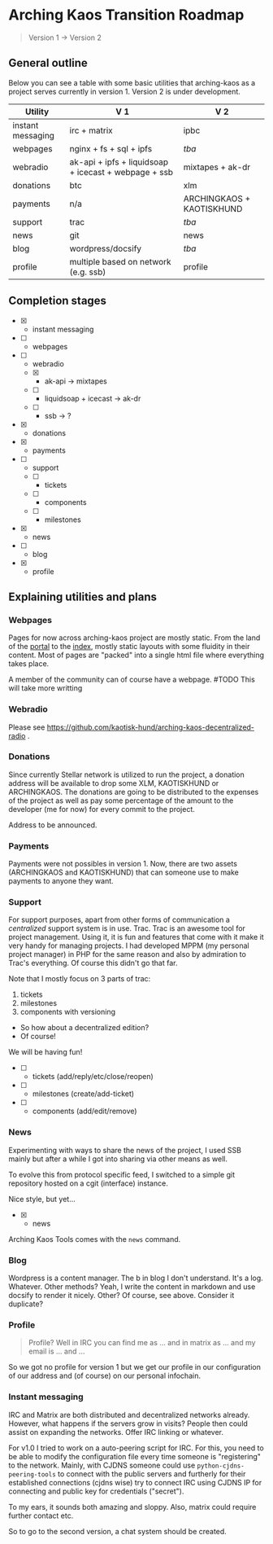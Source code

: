 # Arching Kaos Transition Roadmap

> Version 1 -> Version 2

## General outline
Below you can see a table with some basic utilities that arching-kaos as a project serves currently in version 1. Version 2 is under development.

| Utility | V 1 | V 2 |
|---|---|---|
| instant messaging | irc + matrix | ipbc |
| webpages | nginx + fs + sql + ipfs | *tba* |
| webradio | ak-api + ipfs + liquidsoap + icecast + webpage + ssb | mixtapes + ak-dr |
| donations | btc | xlm |
| payments | n/a | ARCHINGKAOS + KAOTISKHUND |
| support | trac | *tba* |
| news | git | news |
| blog | wordpress/docsify | *tba* |
| profile | multiple based on network (e.g. ssb) | profile |

## Completion stages

- [x] - instant messaging
- [ ] - webpages
- [ ] - webradio 
  - [x] - ak-api -> mixtapes
  - [ ] - liquidsoap + icecast -> ak-dr
  - [ ] - ssb -> ?
- [x] - donations
- [x] - payments
- [ ] - support
  - [ ] - tickets 
  - [ ] - components 
  - [ ] - milestones 
- [x] - news
- [ ] - blog
- [x] - profile



## Explaining utilities and plans

### Webpages
Pages for now across arching-kaos project are mostly static. From the land of the [portal](https://arching-kaos.net) to the [index](https://arching-kaos.com), mostly static layouts with some fluidity in their content. Most of pages are "packed" into a single html file where everything takes place.

A member of the community can of course have a webpage. #TODO This will take more writting

### Webradio
Please see https://github.com/kaotisk-hund/arching-kaos-decentralized-radio .

### Donations
Since currently Stellar network is utilized to run the project, a donation address will be available to drop some XLM, KAOTISKHUND or ARCHINGKAOS. The donations are going to be distributed to the expenses of the project as well as pay some percentage of the amount to the developer (me for now) for every commit to the project.

Address to be announced.

### Payments
Payments were not possibles in version 1. Now, there are two assets (ARCHINGKAOS and KAOTISKHUND) that can someone use to make payments to anyone they want.

### Support
For support purposes, apart from other forms of communication a _centralized_ support system is in use. Trac. Trac is an awesome tool for project management. Using it, it is fun and features that come with it make it very handy for managing projects. I had developed MPPM (my personal project manager) in PHP for the same reason and also by admiration to Trac's everything. Of course this didn't go that far.

Note that I mostly focus on 3 parts of trac:
1. tickets
2. milestones
3. components with versioning 

- So how about a decentralized edition?
- Of course!

We will be having fun!

- [ ] - tickets (add/reply/etc/close/reopen)
- [ ] - milestones (create/add-ticket)
- [ ] - components (add/edit/remove)



### News
Experimenting with ways to share the news of the project, I used SSB mainly but after a while I got into sharing via other means as well.

To evolve this from protocol specific feed, I switched to a simple git repository hosted on a cgit (interface) instance.

Nice style, but yet...

- [x] - news

Arching Kaos Tools comes with the `news` command.

### Blog
Wordpress is a content manager. The b in blog I don't understand. It's a log. Whatever. Other methods? Yeah, I write the content in markdown and use docsify to render it  nicely. Other? Of course, see above. Consider it duplicate?

### Profile
> Profile? Well in IRC you can find me as ... and in matrix as ... and my email is ... and ...

So we got no profile for version 1 but we get our profile in our configuration of our address and (of course) on our personal infochain.

### Instant messaging
IRC and Matrix are both distributed and decentralized networks already. However, what happens if the servers grow in visits?
People then could assist on expanding the networks. Offer IRC linking or whatever.

For v1.0 I tried to work on a auto-peering script for IRC. For this, you need to be able to modify the configuration file every time someone is "registering" to the network. Mainly, with CJDNS someone could use `python-cjdns-peering-tools` to connect with the public servers and furtherly for their established connections (cjdns wise) try to connect IRC using CJDNS IP for connecting and public key for credentials ("secret").

To my ears, it sounds both amazing and sloppy. Also, matrix could require further contact etc.

So to go to the second version, a chat system should be created.


